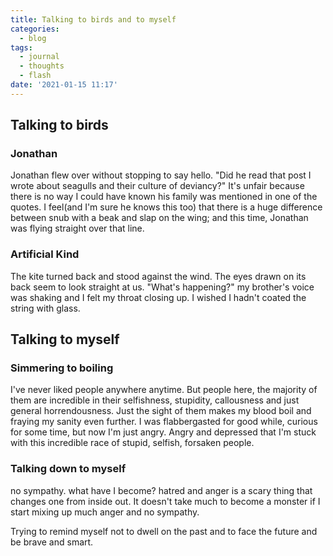 ```yaml
---
title: Talking to birds and to myself
categories:
  - blog
tags:
  - journal
  - thoughts
  - flash
date: '2021-01-15 11:17'
---
```


## Talking to birds

### Jonathan

  Jonathan flew over without stopping to say hello.
  "Did he read that post I wrote about seagulls and their culture of deviancy?"
  It's unfair because there is no way I could have known his family was mentioned in one of the quotes.
  I feel(and I'm sure he knows this too) that there is a huge difference between snub with a beak and slap on the wing; and this time, Jonathan was flying straight over that line.


### Artificial Kind

The kite turned back and stood against the wind. The eyes drawn on its back seem to look straight at us. "What's happening?" my brother's voice was shaking and I felt my throat closing up. I wished I hadn't coated the string with glass.


## Talking to myself


### Simmering to boiling

I've never liked people anywhere anytime. But people here, the majority of them are incredible in their selfishness, stupidity, callousness and just general horrendousness. Just the sight of them makes my blood boil and fraying my sanity even further. I was flabbergasted for good while, curious for some time, but now I'm just angry. Angry and depressed that I'm stuck with this incredible race of stupid, selfish, forsaken people.

### Talking down to myself

no sympathy. what have I become? hatred and anger is a scary thing that changes one from inside out. It doesn't take much to become a monster if I start mixing up much anger and no sympathy.

Trying to remind myself not to dwell on the past and to face the future and be brave and smart.
